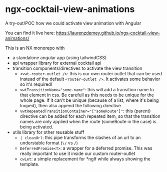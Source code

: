 # ngx-cocktail-view-animations

A try-out/POC how we could activate view animation with Angular

You can find it live here: https://laurenzdemey.github.io/ngx-cocktail-view-animations/

This is an NX monorepo with

- a standalone angular app (using tailwindCSS)
- api wrapper library for external cocktail api
- transition components/directives to activate the view transition
  - `<vwt-router-outlet />`: this is our own router outlet that can be used instead of the default `<router-outlet />`. It activates some behavior so it's required!
  - `vwtTransitionName="some-name"`: this will add a transition name to that element in css. Be carefull as this needs to be unique for the whole page. If it can't be unique (because of a list, where it's being looped), then also append the following directive
  - `vwtRepeatedTransitionContainer="["someRoute"]"`: this (parent) directive can be added for each repeated item, so that the transition names are only applied when the route (someRoute in the case) is being activated.
- utils library for other reusable stuff
  - `| cleanUrl`: this pipe transforms the slashes of an url to an understable format (`\/` vs `/`)
  - `DeferredPromise<T>`: a wrapper for a deferred promise. This was really important to use it inside our custom router-outlet
  - `cwLet`: a simple replacement for \*ngIf while always showing the template.
